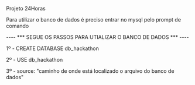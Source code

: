 Projeto 24Horas

Para utilizar o banco de dados é preciso entrar no mysql pelo prompt de comando

---- *** SEGUE OS PASSOS PARA UTIALIZAR O BANCO DE DADOS *** ----

1º - CREATE DATABASE db_hackathon

2º - USE db_hackathon

3º - source: "caminho de onde está localizado o arquivo do banco de dados"
